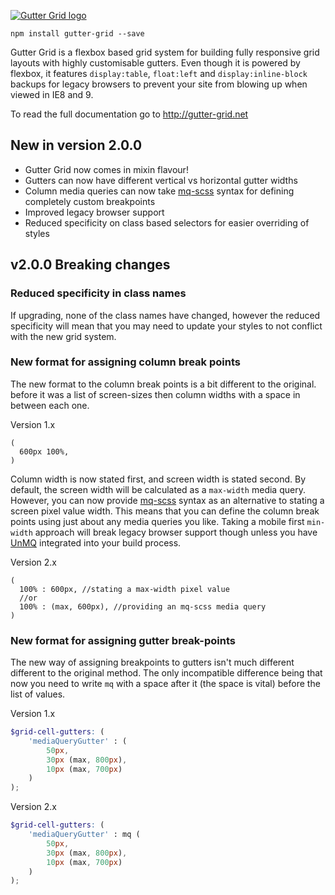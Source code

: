 [![Gutter Grid logo](http://gutter-grid.net/assets/images/social-media.jpg)](http://gutter-grid.net)

    npm install gutter-grid --save

Gutter Grid is a flexbox based grid system for building fully responsive grid layouts with highly customisable gutters. Even though it is powered by flexbox, it features `display:table`, `float:left` and `display:inline-block` backups for legacy browsers to prevent your site from blowing up when viewed in IE8 and 9.

To read the full documentation go to http://gutter-grid.net

## New in version 2.0.0

  - Gutter Grid now comes in mixin flavour!
  - Gutters can now have different vertical vs horizontal gutter widths
  - Column media queries can now take [mq-scss](https://www.npmjs.com/package/mq-scss) syntax for defining completely custom breakpoints
  - Improved legacy browser support
  - Reduced specificity on class based selectors for easier overriding of styles

## v2.0.0 Breaking changes

### Reduced specificity in class names

If upgrading, none of the class names have changed, however the reduced specificity will mean that you may need to update your styles to not conflict with the new grid system.

### New format for assigning column break points

The new format to the column break points is a bit different to the original. before it was a list of screen-sizes then column widths with a space in between each one.

Version 1.x

`````
(
  600px 100%,
)
`````

Column width is now stated first, and screen width is stated second. By default, the screen width will be calculated as a `max-width` media query. However, you can now provide [mq-scss](https://www.npmjs.com/package/mq-scss) syntax as an alternative to stating a screen pixel value width. This means that you can define the column break points using just about any media queries you like. Taking a mobile first `min-width` approach will break legacy browser support though unless you have [UnMQ](https://github.com/jonathantneal/postcss-unmq) integrated into your build process.

Version 2.x

`````
(
  100% : 600px, //stating a max-width pixel value
  //or
  100% : (max, 600px), //providing an mq-scss media query
)
`````

### New format for assigning gutter break-points

The new way of assigning breakpoints to gutters isn't much different different to the original method. The only incompatible difference being that now you need to write `mq` with a space after it (the space is vital) before the list of values.

Version 1.x

`````scss
$grid-cell-gutters: (
    'mediaQueryGutter' : (
        50px,
        30px (max, 800px),
        10px (max, 700px)
    )
);
`````

Version 2.x

`````scss
$grid-cell-gutters: (
    'mediaQueryGutter' : mq (
        50px,
        30px (max, 800px),
        10px (max, 700px)
    )
);
`````
